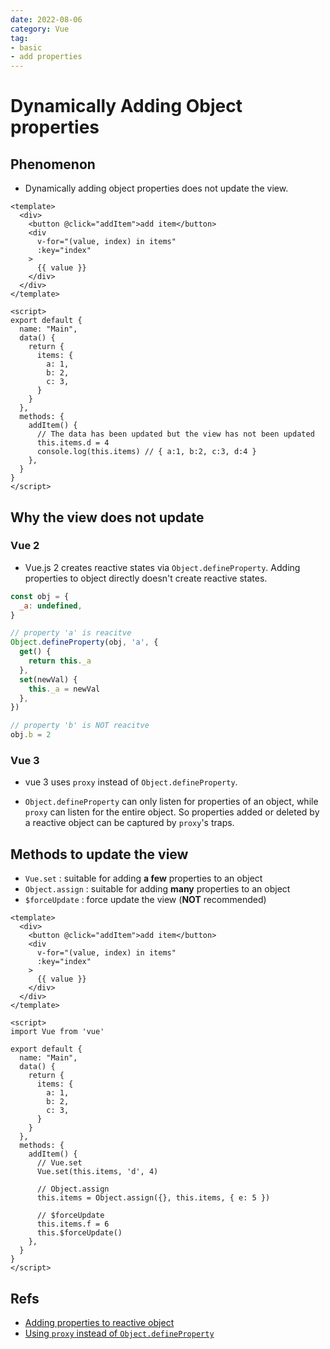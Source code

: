 ```yaml
---
date: 2022-08-06
category: Vue
tag:
- basic
- add properties
---
```


# Dynamically Adding Object properties

## Phenomenon

- Dynamically adding object properties does not update the view.

```vue
<template>
  <div>
    <button @click="addItem">add item</button>
    <div
      v-for="(value, index) in items"
      :key="index"
    >
      {{ value }}
    </div>
  </div>
</template>

<script>
export default {
  name: "Main",
  data() {
    return {
      items: {
        a: 1,
        b: 2,
        c: 3,
      }
    }
  },
  methods: {
    addItem() {
      // The data has been updated but the view has not been updated
      this.items.d = 4
      console.log(this.items) // { a:1, b:2, c:3, d:4 }
    },
  }
}
</script>
```

## Why the view does not update

### Vue 2

- Vue.js 2 creates reactive states via `Object.defineProperty`. Adding properties to object directly doesn't create
  reactive states.

```js
const obj = {
  _a: undefined,
}

// property 'a' is reacitve
Object.defineProperty(obj, 'a', {
  get() {
    return this._a
  },
  set(newVal) {
    this._a = newVal
  },
})

// property 'b' is NOT reacitve
obj.b = 2
```

### Vue 3

- vue 3 uses `proxy` instead of `Object.defineProperty`. 

- `Object.defineProperty` can only listen for properties of an object, while `proxy` can listen for the entire object.
  So properties added or deleted by a reactive object can be captured by `proxy`'s traps.

## Methods to update the view

- `Vue.set` : suitable for adding **a few** properties to an object
- `Object.assign` : suitable for adding **many** properties to an object
- `$forceUpdate` : force update the view (**NOT** recommended)

```vue
<template>
  <div>
    <button @click="addItem">add item</button>
    <div
      v-for="(value, index) in items"
      :key="index"
    >
      {{ value }}
    </div>
  </div>
</template>

<script>
import Vue from 'vue'

export default {
  name: "Main",
  data() {
    return {
      items: {
        a: 1,
        b: 2,
        c: 3,
      }
    }
  },
  methods: {
    addItem() {
      // Vue.set
      Vue.set(this.items, 'd', 4)

      // Object.assign
      this.items = Object.assign({}, this.items, { e: 5 })

      // $forceUpdate
      this.items.f = 6
      this.$forceUpdate()
    },
  }
}
</script>
```


## Refs

- [Adding properties to reactive object](https://vue3js.cn/interview/vue/data_object_add_attrs.html)
- [Using `proxy` instead of `Object.defineProperty`](https://vue3js.cn/interview/vue3/proxy.html)
